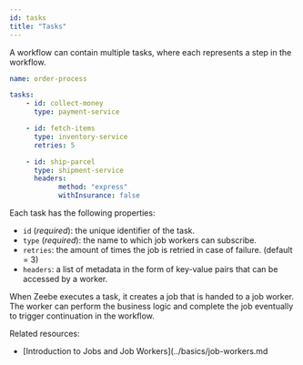 ```yaml
---
id: tasks
title: "Tasks"
---
```


A workflow can contain multiple tasks, where each represents a step in the workflow.

```yaml
name: order-process

tasks:
    - id: collect-money
      type: payment-service

    - id: fetch-items
      type: inventory-service
      retries: 5

    - id: ship-parcel
      type: shipment-service
      headers:
            method: "express"
            withInsurance: false
```

Each task has the following properties:

* `id` (*required*): the unique identifier of the task.
* `type` (*required*): the name to which job workers can subscribe.
* `retries`: the amount of times the job is retried in case of failure. (default = 3)
* `headers`: a list of metadata in the form of key-value pairs that can be accessed by a worker.

When Zeebe executes a task, it creates a job that is handed to a job worker. The worker can perform the business logic and complete the job eventually to trigger continuation in the workflow.

Related resources:

* [Introduction to Jobs and Job Workers](../basics/job-workers.md

